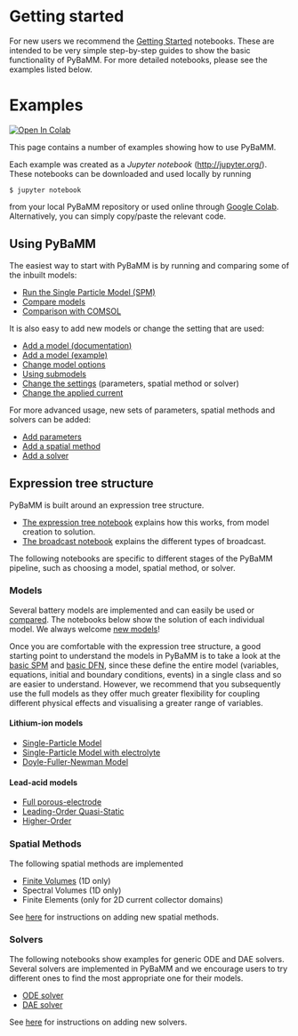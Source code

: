 # Getting started

For new users we recommend the [Getting Started](./Getting%20Started/) notebooks. These are intended to be very simple step-by-step guides to show the basic functionality of PyBaMM. For more detailed notebooks, please see the examples listed below.

# Examples

[![Open In Colab](https://colab.research.google.com/assets/colab-badge.svg)](https://colab.research.google.com/github/pybamm-team/PyBaMM/blob/develop/)

This page contains a number of examples showing how to use PyBaMM.

Each example was created as a _Jupyter notebook_ (http://jupyter.org/).
These notebooks can be downloaded and used locally by running

```
$ jupyter notebook
```

from your local PyBaMM repository or used online through [Google Colab](https://colab.research.google.com/github/pybamm-team/PyBaMM/blob/develop/). Alternatively, you can simply copy/paste the relevant code.

## Using PyBaMM

The easiest way to start with PyBaMM is by running and comparing some of the inbuilt models:

- [Run the Single Particle Model (SPM)](./models/SPM.ipynb)
- [Compare models](./models/lead-acid.ipynb)
- [Comparison with COMSOL](./models/compare-comsol-discharge-curve.ipynb)

It is also easy to add new models or change the setting that are used:

- [Add a model (documentation)](https://pybamm.readthedocs.io/en/latest/tutorials/add-model.html)
- [Add a model (example)](./create-model.ipynb)
- [Change model options](./models/using-model-options_thermal-example.ipynb)
- [Using submodels](./using-submodels.ipynb)
- [Change the settings](./change-settings.ipynb) (parameters, spatial method or solver)
- [Change the applied current](./parameterization/change-input-current.ipynb)

For more advanced usage, new sets of parameters, spatial methods and solvers can be added:

- [Add parameters](https://pybamm.readthedocs.io/en/latest/tutorials/add-parameter-values.html)
- [Add a spatial method](https://pybamm.readthedocs.io/en/latest/tutorials/add-spatial-method.html)
- [Add a solver](https://pybamm.readthedocs.io/en/latest/tutorials/add-solver.html)

## Expression tree structure

PyBaMM is built around an expression tree structure.

- [The expression tree notebook](expression_tree/expression-tree.ipynb) explains how this works, from model creation to solution.
- [The broadcast notebook](expression_tree/broadcasts.ipynb) explains the different types of broadcast.

The following notebooks are specific to different stages of the PyBaMM pipeline, such as choosing a model, spatial method, or solver.

### Models

Several battery models are implemented and can easily be used or [compared](./models/lead-acid.ipynb). The notebooks below show the solution of each individual model. We always welcome [new models](https://pybamm.readthedocs.io/en/latest/tutorials/add-model.html)!

Once you are comfortable with the expression tree structure, a good starting point to understand the models in PyBaMM is to take a look at the [basic SPM](https://github.com/pybamm-team/PyBaMM/blob/develop/pybamm/models/full_battery_models/lithium_ion/basic_spm.py) and [basic DFN](https://github.com/pybamm-team/PyBaMM/blob/develop/pybamm/models/full_battery_models/lithium_ion/basic_dfn.py), since these define the entire model (variables, equations, initial and boundary conditions, events) in a single class and so are easier to understand. However, we recommend that you subsequently use the full models as they offer much greater flexibility for coupling different physical effects and visualising a greater range of variables.

#### Lithium-ion models

- [Single-Particle Model](./models/SPM.ipynb)
- [Single-Particle Model with electrolyte](./models/SPMe.ipynb)
- [Doyle-Fuller-Newman Model](./models/DFN.ipynb)

#### Lead-acid models

- [Full porous-electrode](https://pybamm.readthedocs.io/en/latest/source/models/lead_acid/full.html)
- [Leading-Order Quasi-Static](https://pybamm.readthedocs.io/en/latest/source/models/lead_acid/loqs.html)
- [Higher-Order](https://pybamm.readthedocs.io/en/latest/source/models/lead_acid/higher_order.html)

### Spatial Methods

The following spatial methods are implemented

- [Finite Volumes](./spatial_methods/finite-volumes.ipynb) (1D only)
- Spectral Volumes (1D only)
- Finite Elements (only for 2D current collector domains)

See [here](https://pybamm.readthedocs.io/en/latest/tutorials/add-spatial-method.html) for instructions on adding new spatial methods.

### Solvers

The following notebooks show examples for generic ODE and DAE solvers. Several solvers are implemented in PyBaMM and we encourage users to try different ones to find the most appropriate one for their models.

- [ODE solver](./solvers/ode-solver.ipynb)
- [DAE solver](./solvers/dae-solver.ipynb)

See [here](https://pybamm.readthedocs.io/en/latest/tutorials/add-solver.html) for instructions on adding new solvers.
